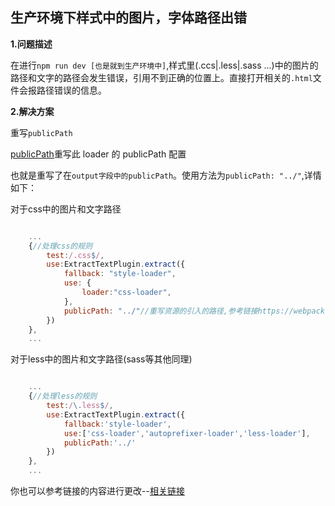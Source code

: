 ## 生产环境下样式中的图片，字体路径出错

**1.问题描述**

在进行`npm run dev [也是就到生产环境中]`,样式里(.ccs|.less|.sass ...)中的图片的路径和文字的路径会发生错误，引用不到正确的位置上。直接打开相关的`.html`文件会报路径错误的信息。

**2.解决方案**

重写`publicPath`

[publicPath](https://doc.webpack-china.org/plugins/extract-text-webpack-plugin/#-extract)重写此 loader 的 publicPath 配置

也就是重写了在`output字段中的publicPath`。使用方法为`publicPath: "../"`,详情如下：

对于css中的图片和文字路径

```javascript

    ...
    {//处理css的规则
        test:/.css$/,
        use:ExtractTextPlugin.extract({
            fallback: "style-loader",
            use: {
                loader:"css-loader",
            },
            publicPath: "../"//重写资源的引入的路径,参考链接https://webpack.js.org/plugins/extract-text-webpack-plugin/#-extract
        })
    },
    ...

```

对于less中的图片和文字路径(sass等其他同理)

```javascript

    ...
    {//处理less的规则
        test:/\.less$/,
        use:ExtractTextPlugin.extract({
            fallback:'style-loader',
            use:['css-loader','autoprefixer-loader','less-loader'],
            publicPath:'../'
        })
    },
    ...

```

你也可以参考链接的内容进行更改--[相关链接](https://github.com/webpack-contrib/extract-text-webpack-plugin/blob/master/example/webpack.config.js)